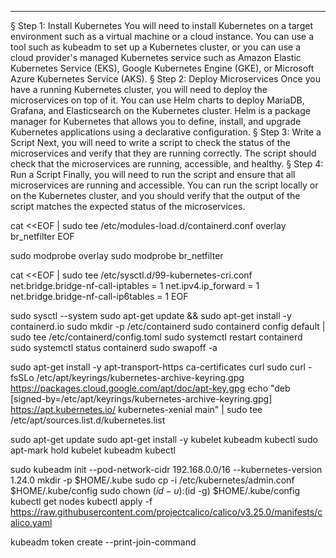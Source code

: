 ---
§  Step 1: Install Kubernetes
You will need to install Kubernetes on a target environment such as a virtual machine or a cloud instance. You can use a tool such as kubeadm to set up a Kubernetes cluster, or you can use a cloud provider's managed Kubernetes service such as Amazon Elastic Kubernetes Service (EKS), Google Kubernetes Engine (GKE), or Microsoft Azure Kubernetes Service (AKS).
§  Step 2: Deploy Microservices
Once you have a running Kubernetes cluster, you will need to deploy the microservices on top of it. You can use Helm charts to deploy MariaDB, Grafana, and Elasticsearch on the Kubernetes cluster. Helm is a package manager for Kubernetes that allows you to define, install, and upgrade Kubernetes applications using a declarative configuration.
§  Step 3: Write a Script
Next, you will need to write a script to check the status of the microservices and verify that they are running correctly. The script should check that the microservices are running, accessible, and healthy.
§  Step 4: Run a Script
Finally, you will need to run the script and ensure that all microservices are running and accessible. You can run the script locally or on the Kubernetes cluster, and you should verify that the output of the script matches the expected status of the microservices.


cat <<EOF | sudo tee /etc/modules-load.d/containerd.conf
overlay
br_netfilter
EOF

sudo modprobe overlay
sudo modprobe br_netfilter

cat <<EOF | sudo tee /etc/sysctl.d/99-kubernetes-cri.conf
net.bridge.bridge-nf-call-iptables = 1
net.ipv4.ip_forward = 1
net.bridge.bridge-nf-call-ip6tables = 1
EOF

sudo sysctl --system
sudo apt-get update && sudo apt-get install -y containerd.io
sudo mkdir -p /etc/containerd
sudo containerd config default | sudo tee /etc/containerd/config.toml
sudo systemctl restart containerd
sudo systemctl status containerd
sudo swapoff -a

sudo apt-get install -y apt-transport-https ca-certificates curl
sudo curl -fsSLo /etc/apt/keyrings/kubernetes-archive-keyring.gpg https://packages.cloud.google.com/apt/doc/apt-key.gpg
echo "deb [signed-by=/etc/apt/keyrings/kubernetes-archive-keyring.gpg] https://apt.kubernetes.io/ kubernetes-xenial main" | sudo tee /etc/apt/sources.list.d/kubernetes.list

sudo apt-get update
sudo apt-get install -y kubelet kubeadm kubectl
sudo apt-mark hold kubelet kubeadm kubectl

sudo kubeadm init --pod-network-cidr 192.168.0.0/16 --kubernetes-version 1.24.0
mkdir -p $HOME/.kube
sudo cp -i /etc/kubernetes/admin.conf $HOME/.kube/config
sudo chown $(id -u):$(id -g) $HOME/.kube/config
kubectl get nodes
kubectl apply -f https://raw.githubusercontent.com/projectcalico/calico/v3.25.0/manifests/calico.yaml

kubeadm token create --print-join-command
